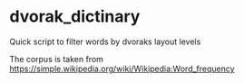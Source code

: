 # dvorak_dictinary
Quick script to filter words by dvoraks layout levels

The corpus is taken from https://simple.wikipedia.org/wiki/Wikipedia:Word_frequency

